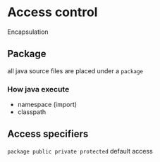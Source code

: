 # Access control
Encapsulation

## Package
all java source files are placed under a `package`

### How java execute
- namespace (import)
- classpath

## Access specifiers
`package public private protected`
default access 